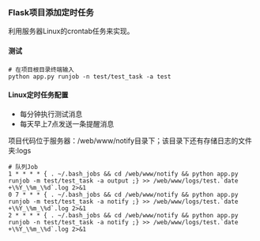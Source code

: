 ### Flask项目添加定时任务
利用服务器Linux的crontab任务来实现。


#### 测试
```shell script
# 在项目根目录终端输入
python app.py runjob -n test/test_task -a test

```


#### Linux定时任务配置
- 每分钟执行测试消息
- 每天早上7点发送一条提醒消息

项目代码位于服务器：/web/www/notify目录下；该目录下还有存储日志的文件夹:logs
```shell script
# 队列Job
1 * * * * { . ~/.bash_jobs && cd /web/www/notify && python app.py runjob -m test/test_task -a output ;} >> /web/www/logs/test.`date +\%Y_\%m_\%d`.log 2>&1
0 7 * * * { . ~/.bash_jobs && cd /web/www/notify && python app.py runjob -m test/test_task -a notify ;} >> /web/www/logs/test.`date +\%Y_\%m_\%d`.log 2>&1
2 * * * * { . ~/.bash_jobs && cd /web/www/notify && python app.py runjob -n test/test_task -a notify ;} >> /web/www/logs/test.`date +\%Y_\%m_\%d`.log 2>&1
```

